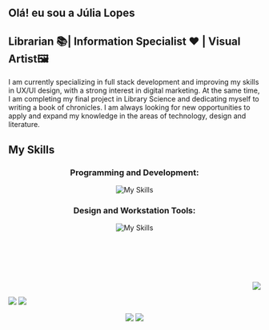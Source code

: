 ## Olá! eu sou a Júlia Lopes
## Librarian 📚| Information Specialist ❤️ | Visual Artist🖼️
I am currently specializing in full stack development and improving my skills in UX/UI design, with a strong interest in digital marketing. At the same time, I am completing my final project in Library Science and dedicating myself to writing a book of chronicles. I am always looking for new opportunities to apply and expand my knowledge in the areas of technology, design and literature.

## My Skills 
<div align="center" style="margin-bottom:100px">
    
### Programming and Development:
![My Skills](https://skillicons.dev/icons?i=js,html,css,py,github,git,django,bootstrap,heroku,visualstudio)

    
### Design and Workstation Tools:
![My Skills](https://skillicons.dev/icons?i=figma,wordpress,windows,instagram,discord,notion)

</div>
<div align="right">
    
![](http://github-profile-summary-cards.vercel.app/api/cards/profile-details?username=julopwz&theme=transparent)
</div>

    
![](http://github-profile-summary-cards.vercel.app/api/cards/repos-per-language?username=julopwz&theme=transparent)
![](http://github-profile-summary-cards.vercel.app/api/cards/stats?username=julopwz&theme=transparent)



<div align="center" style="margin-bottom:100px">
    <a href="https://www.linkedin.com/in/julialopescarvalho/" target="_blank"><img src="https://img.shields.io/badge/-LinkedIn-%230077B5?style=for-the-badge&logo=linkedin&logoColor=white" target="_blank" ></a>
  <a href="mailto:juliaalopes14@gmail.com"><img src="https://img.shields.io/badge/-Gmail-D14836?style=for-the-badge&logo=gmail&logoColor=white" target="_blank"></a>
</div>
